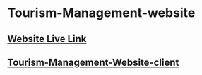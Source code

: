 # Tourism-Management-website

## [Website Live Link](https://tourism-management-websi-16189.web.app/)

## [Tourism-Management-Website-client](https://github.com/programming-hero-web-course-4/B9A10-client-side-shantokarmoker8.git)

